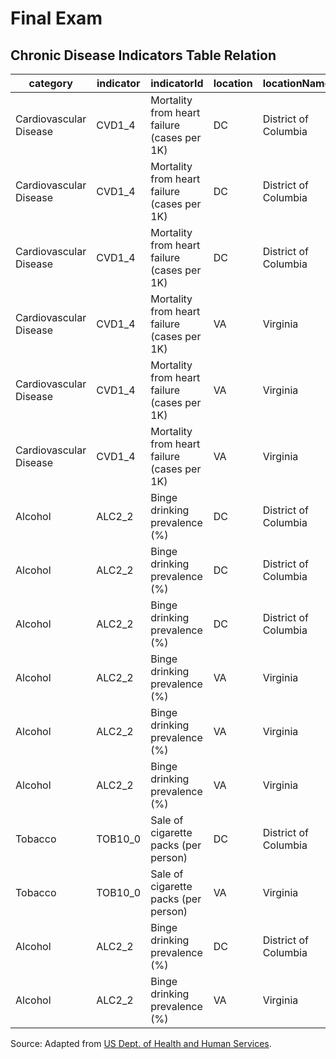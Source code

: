 # Final Exam

## Chronic Disease Indicators Table Relation

category | indicator | indicatorId | location | locationName | year | stratId | stratifier | value
--- | --- | --- | --- | --- | --- | --- | --- | ---
Cardiovascular Disease | CVD1_4 | Mortality from heart failure (cases per 1K) | DC | District of Columbia | 2010 | GENM | Male | 52.42
Cardiovascular Disease | CVD1_4 | Mortality from heart failure (cases per 1K) | DC | District of Columbia | 2010 | GENF | Female | 68.98
Cardiovascular Disease | CVD1_4 | Mortality from heart failure (cases per 1K) | DC | District of Columbia | 2010 | GENT | Total | 61.16
Cardiovascular Disease | CVD1_4 | Mortality from heart failure (cases per 1K) | VA | Virginia | 2010 | GENM | Male | 69.74
Cardiovascular Disease | CVD1_4 | Mortality from heart failure (cases per 1K) | VA | Virginia | 2010 | GENF | Female | 84.44
Cardiovascular Disease | CVD1_4 | Mortality from heart failure (cases per 1K) | VA | Virginia | 2010 | GENT | Total | 77.23
Alcohol | ALC2_2 | Binge drinking prevalence (%) | DC | District of Columbia | 2013 | GENM | Male | 28.2
Alcohol | ALC2_2 | Binge drinking prevalence (%) | DC | District of Columbia | 2013 | GENF | Female | 17.1
Alcohol | ALC2_2 | Binge drinking prevalence (%) | DC | District of Columbia | 2013 | GENT | Total | 22.4
Alcohol | ALC2_2 | Binge drinking prevalence (%) | VA | Virginia | 2013 | GENM | Male | 22.0
Alcohol | ALC2_2 | Binge drinking prevalence (%) | VA | Virginia | 2013 | GENF | Female | 10.3
Alcohol | ALC2_2 | Binge drinking prevalence (%) | VA | Virginia | 2013 | GENT | Total | 15.9
Tobacco | TOB10_0 | Sale of cigarette packs (per person) | DC | District of Columbia | 2013 | GENT | Total | 18.6
Tobacco | TOB10_0 | Sale of cigarette packs (per person) | VA | Virginia | 2013 | GENT | Total | 69.4
Alcohol | ALC2_2 | Binge drinking prevalence (%) | DC | District of Columbia | 2015 | GENT | Total | 20.2
Alcohol | ALC2_2 | Binge drinking prevalence (%) | VA | Virginia | 2015 | GENT | Total | 15.7


Source: Adapted from [US Dept. of Health and Human Services](http://catalog.data.gov/dataset/u-s-chronic-disease-indicators-cdi).

